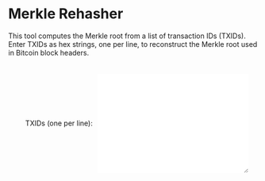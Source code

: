 # Merkle Rehasher

This tool computes the Merkle root from a list of transaction IDs (TXIDs). Enter TXIDs as hex strings, one per line, to reconstruct the Merkle root used in Bitcoin block headers.

<style>
    .input-container {
        padding: 20px;
        border: 1px solid var(--md-default-fg-color--light);
        border-radius: 8px;
        background: var(--md-default-bg-color);
        margin-bottom: 20px;
    }
    .input-group {
        display: flex;
        align-items: center;
        margin-bottom: 15px;
    }
    .input-wrapper {
        display: flex;
        align-items: stretch;
        border: 1px solid var(--md-default-fg-color--light);
        border-radius: 4px;
        background: var(--md-default-bg-color);
        transition: border-color 0.2s, box-shadow 0.2s;
        flex-grow: 1;
    }
    .input-wrapper:hover {
        border-color: var(--md-primary-fg-color--light);
    }
    .input-wrapper:focus-within {
        border-color: var(--md-primary-fg-color);
        box-shadow: 0 0 5px rgba(var(--md-primary-fg-color--rgb), 0.3);
    }
    textarea {
        width: 100%;
        padding: 8px;
        border: none;
        font-size: 1em;
        color: var(--md-default-fg-color);
        outline: none;
        font-family: monospace;
        resize: vertical;
        min-height: 200px;
    }
    .input-container label {
        font-size: 1em;
        color: var(--md-default-fg-color);
        margin-right: 10px;
        white-space: nowrap;
        width: 150px;
        text-align: right;
    }
    #error {
        margin-top: 10px;
        padding: 10px;
        border: 1px solid var(--md-typeset-color-error);
        border-radius: 4px;
        background: var(--md-default-bg-color);
        color: var(--md-typeset-color-error);
        font-size: 0.9em;
    }
    #results {
        margin-top: 20px;
        padding: 10px;
        background: var(--md-default-bg-color--light);
        border-radius: 4px;
        font-family: monospace;
        word-break: break-all;
    }
    #results strong {
        color: var(--md-primary-fg-color);
    }
</style>

<form id="merkleForm" class="input-container">
    <div class="input-group">
        <label for="txids">TXIDs (one per line):</label>
        <div class="input-wrapper">
            <textarea id="txids"></textarea>
        </div>
    </div>
</form>

<div id="error" aria-live="polite"></div>
<div id="results"></div>

<script>
    function splitEveryN(input, n) {
        return input.split("").reduce((acc, cur) => {
            if (acc[acc.length - 1].length < n) {
                acc[acc.length - 1].push(cur);
            } else {
                acc.push([cur]);
            }
            return acc;
        }, [[]]).map(group => group.join(""));
    }

    function hexReverseByteOrder(input) {
        return splitEveryN(input, 2).reverse().join("");
    }

    async function sha256d(input) {
        const firstHash = await crypto.subtle.digest("SHA-256", input);
        const secondHash = await crypto.subtle.digest("SHA-256", firstHash);
        const hashArray = Array.from(new Uint8Array(secondHash));
        return hashArray.map(b => b.toString(16).padStart(2, "0")).join("");
    }

    function fromHexString(input) {
        return new Uint8Array(splitEveryN(input, 2).map(byte => parseInt(byte, 16)));
    }

    function cleanHex(input) {
        return input.toLowerCase().replace(/[^0-9a-f]/g, "");
    }

    async function calculateMerkleRoot(txids) {
        if (txids.length === 0) return "";
        let leaves = txids.map(txid => hexReverseByteOrder(txid));
        while (leaves.length > 1) {
            let newLevel = [];
            for (let i = 0; i < leaves.length; i += 2) {
                let left = leaves[i];
                let right = (i + 1 < leaves.length) ? leaves[i + 1] : left;
                let combined = left + right;
                let hash = await sha256d(fromHexString(combined));
                newLevel.push(hash);
            }
            leaves = newLevel;
        }
        return hexReverseByteOrder(leaves[0]);
    }

    function validateInputs() {
        const txidsValue = document.getElementById('txids').value.trim();
        if (!txidsValue) {
            document.getElementById('error').innerHTML = '<p>TXIDs are required</p>';
            return false;
        }
        document.getElementById('error').innerHTML = '';
        return true;
    }

    async function calculate() {
        if (!validateInputs()) {
            document.getElementById('results').innerHTML = '';
            return;
        }
        const txidsRaw = document.getElementById('txids').value.split('\n').map(line => cleanHex(line.trim())).filter(Boolean);
        const merkleRoot = await calculateMerkleRoot(txidsRaw);
        const resultsDiv = document.getElementById('results');
        resultsDiv.innerHTML = `Merkle Root: <strong>${merkleRoot}</strong>`;
    }

    document.getElementById('txids').addEventListener('input', calculate);

    calculate();
</script>

